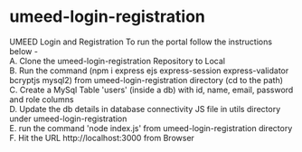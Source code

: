 # umeed-login-registration
UMEED Login and Registration
To run the portal follow the instructions below - <br/>
A. Clone the umeed-login-registration Repository to Local<br/>
B. Run the command (npm i express ejs express-session express-validator bcryptjs mysql2) from umeed-login-registration directory (cd to the path)<br/>
C. Create a MySql Table 'users' (inside a db) with id, name, email, password and role columns<br/>
D. Update the db details in database connectivity JS file in utils directory under umeed-login-registration<br/>
E. run the command 'node index.js' from umeed-login-registration directory<br/>
F. Hit the URL http://localhost:3000 from Browser<br/>
